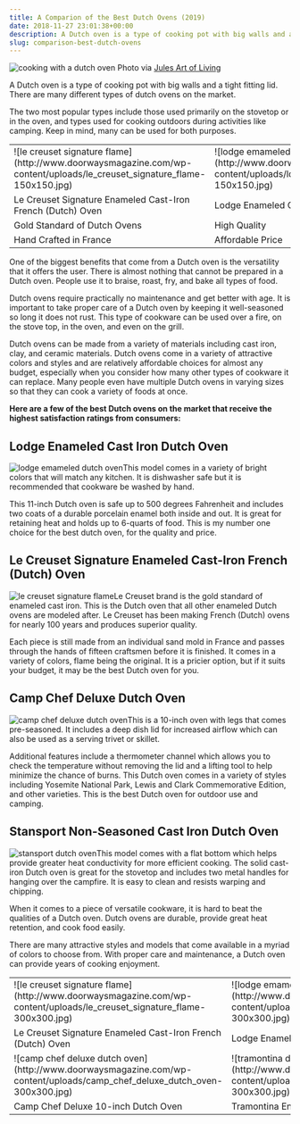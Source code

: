 ```yaml
---
title: A Comparion of the Best Dutch Ovens (2019)
date: 2018-11-27 23:01:38+00:00
description: A Dutch oven is a type of cooking pot with big walls and a tight fitting lid. See which brand we selected as the best dutch oven on the market.
slug: comparison-best-dutch-ovens
---
```


![cooking with a dutch oven](http://www.doorwaysmagazine.com/wp-content/uploads/dutch_oven_cooking.jpg) Photo via [Jules Art of Living](http://www.houzz.com/photos/4517415/Atherton-Oasis-contemporary-kitchen-san-francisco)

A Dutch oven is a type of cooking pot with big walls and a tight fitting lid. There are many different types of dutch ovens on the market.  

The two most popular types include those used primarily on the stovetop or in the oven, and types used for cooking outdoors during activities like camping. Keep in mind, many can be used for both purposes. 

<table >
<tr >

<td >![le creuset signature flame](http://www.doorwaysmagazine.com/wp-content/uploads/le_creuset_signature_flame-150x150.jpg)
</td>

<td >![lodge emameled dutch oven](http://www.doorwaysmagazine.com/wp-content/uploads/lodge_emameled_dutch_oven-150x150.jpg)
</td>

<td >![camp chef deluxe dutch oven](http://www.doorwaysmagazine.com/wp-content/uploads/camp_chef_deluxe_dutch_oven-150x150.jpg)
</td>

<td >![tramontina dutch oven](http://www.doorwaysmagazine.com/wp-content/uploads/tramontina_dutch_oven-150x150.jpg)
</td>
</tr>
<tr >

<td >Le Creuset Signature Enameled Cast-Iron French (Dutch) Oven
</td>

<td >Lodge Enameled Cast Iron Dutch Oven
</td>

<td >Camp Chef Deluxe 10-inch Dutch Oven
</td>

<td >Tramontina Enameled Cast Iron Dutch Oven
</td>
</tr>
<tr >

<td >Gold Standard of Dutch Ovens
</td>

<td >High Quality
</td>

<td >Perfect for Camping and Outdoor Use
</td>

<td >Self-basting Condensation Ridges on Lid
</td>
</tr>
<tr >
<td >Hand Crafted in France
</td>
<td >Affordable Price
</td>
<td >Included Lid Lift Tool
</td>
<td >Oval Shape Fits Longer Foods
</td>
</tr>
</table>

One of the biggest benefits that come from a Dutch oven is the versatility that it offers the user. There is almost nothing that cannot be prepared in a Dutch oven. People use it to braise, roast, fry, and bake all types of food. 

Dutch ovens require practically no maintenance and get better with age. It is important to take proper care of a Dutch oven by keeping it well-seasoned so long it does not rust. This type of cookware can be used over a fire, on the stove top, in the oven, and even on the grill.

Dutch ovens can be made from a variety of materials including cast iron, clay, and ceramic materials. Dutch ovens come in a variety of attractive colors and styles and are relatively affordable choices for almost any budget, especially when you consider how many other types of cookware it can replace. Many people even have multiple Dutch ovens in varying sizes so that they can cook a variety of foods at once. 

**Here are a few of the best Dutch ovens on the market that receive the highest satisfaction ratings from consumers:**



## Lodge Enameled Cast Iron Dutch Oven



![lodge emameled dutch oven](http://www.doorwaysmagazine.com/wp-content/uploads/lodge_emameled_dutch_oven-150x150.jpg)This model comes in a variety of bright colors that will match any kitchen. It is dishwasher safe but it is recommended that cookware be washed by hand. 

This 11-inch Dutch oven is safe up to 500 degrees Fahrenheit and includes two coats of a durable porcelain enamel both inside and out. It is great for retaining heat and holds up to 6-quarts of food. This is my number one choice for the best dutch oven, for the quality and price.



## Le Creuset Signature Enameled Cast-Iron French (Dutch) Oven



![le creuset signature flame](http://www.doorwaysmagazine.com/wp-content/uploads/le_creuset_signature_flame-150x150.jpg)Le Creuset brand is the gold standard of enameled cast iron. This is the Dutch oven that all other enameled Dutch ovens are modeled after. Le Creuset has been making French (Dutch) ovens for nearly 100 years and produces superior quality. 

Each piece is still made from an individual sand mold in France and passes through the hands of fifteen craftsmen before it is finished. It comes in a variety of colors, flame being the original. It is a pricier option, but if it suits your budget, it may be the best Dutch oven for you.



## Camp Chef Deluxe Dutch Oven



![camp chef deluxe dutch oven](http://www.doorwaysmagazine.com/wp-content/uploads/camp_chef_deluxe_dutch_oven-150x150.jpg)This is a 10-inch oven with legs that comes pre-seasoned. It includes a deep dish lid for increased airflow which can also be used as a serving trivet or skillet. 

Additional features include a thermometer channel which allows you to check the temperature without removing the lid and a lifting tool to help minimize the chance of burns. This Dutch oven comes in a variety of styles including Yosemite National Park, Lewis and Clark Commemorative Edition, and other varieties. This is the best Dutch oven for outdoor use and camping.



## Stansport Non-Seasoned Cast Iron Dutch Oven



![stansport dutch oven](http://www.doorwaysmagazine.com/wp-content/uploads/stansport_dutch_oven-150x150.jpg)This model comes with a flat bottom which helps provide greater heat conductivity for more efficient cooking. The solid cast-iron Dutch oven is great for the stovetop and includes two metal handles for hanging over the campfire. It is easy to clean and resists warping and chipping.

When it comes to a piece of versatile cookware, it is hard to beat the qualities of a Dutch oven. Dutch ovens are durable, provide great heat retention, and cook food easily. 

There are many attractive styles and models that come available in a myriad of colors to choose from. With proper care and maintenance, a Dutch oven can provide years of cooking enjoyment.

<table >
<tr >

<td >![le creuset signature flame](http://www.doorwaysmagazine.com/wp-content/uploads/le_creuset_signature_flame-300x300.jpg)
</td>

<td >![lodge emameled dutch oven](http://www.doorwaysmagazine.com/wp-content/uploads/lodge_emameled_dutch_oven-300x300.jpg)
</td>
</tr>
<tr >

<td >Le Creuset Signature Enameled Cast-Iron French (Dutch) Oven
</td>

<td >Lodge Enameled Cast Iron Dutch Oven
</td>
</tr>
<tr >
<td >![camp chef deluxe dutch oven](http://www.doorwaysmagazine.com/wp-content/uploads/camp_chef_deluxe_dutch_oven-300x300.jpg)
</td>

<td >![tramontina dutch oven](http://www.doorwaysmagazine.com/wp-content/uploads/tramontina_dutch_oven-300x300.jpg)
</td></tr>
<tr >
<td >Camp Chef Deluxe 10-inch Dutch Oven
</td>

<td >Tramontina Enameled Cast Iron Dutch Oven
</td></tr>
</table>
